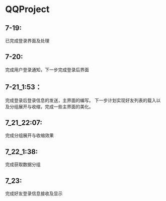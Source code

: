 # QQProject

## 7-19:
已完成登录界面及处理

## 7-20: 
完成用户登录通知，下一步完成登录后界面

## 7-21_1:53：

完成登录后登录信息的发送，主界面的编写。
		下一步计划实现好友列表的载入以及分组展开与收缩，完成一些主界面的美化。

## 7_21_22:07:

完成分组展开与收缩效果

## 7_22_1:38:

完成获取数据分组

## 7_23:

完成好友登录信息接收及显示